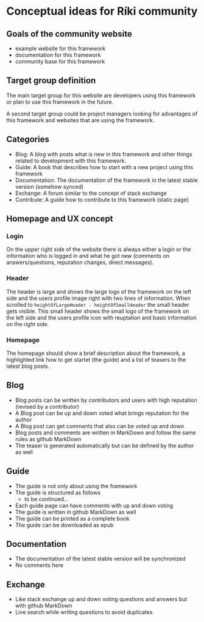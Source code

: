 # Conceptual ideas for Ríki community

## Goals of the community website

- example website for this framework
- documentation for this framework
- community base for this framework
 
## Target group definition

The main target group for this website are developers using this framework or plan to use this framework in the future.

A second target group could be project managers looking for advantages of this framework and websites that are using the
framework.

## Categories

- Blog: A blog with posts what is new in this framework and other things related to development with this framework.
- Guide: A book that describes how to start with a new project using this framework
- Documentation: The documentation of the framework in the latest stable version (somehow synced)
- Exchange: A forum similar to the concept of stack exchange
- Contribute: A guide how to contribute to this framework (static page)

## Homepage and UX concept

### Login

On the upper right side of the website there is always either a login or the information who is logged in and what he
got new (comments on answers/questions, reputation changes, direct messages).

### Header

The header is large and shows the large logo of the framework on the left side and the users profile image right with
two lines of information. When scrolled to `heightOfLargeHeader - heightOfSmallHeader` the small header gets visible.
This small header shows the small logo of the framework on the left side and the users profile icon with reuptation and
basic information on the right side.

### Homepage

The homepage should show a brief description about the framework, a highlighted link how to get startet (the guide) and
a list of teasers to the latest blog posts.

## Blog

- Blog posts can be written by contributors and users with high reputation (revised by a contributor)
- A Blog post can be up and down voted what brings reputation for the author
- A Blog post can get comments that also can be voted up and down
- Blog posts and comments are written in MarkDown and follow the same rules as github MarkDown
- The teaser is generated automatically but can be defined by the author as well

## Guide

- The guide is not only about using the framework
- The guide is structured as follows
  - to be continued...
- Each guide page can have comments with up and down voting
- The guide is written in github MarkDown as well
- The guide can be printed as a complete book
- The guide can be downloaded as epub

## Documentation

- The documentation of the latest stable version will be synchronized
- No comments here

## Exchange

- Like stack exchange up and down voting questions and answers but with github MarkDown
- Live search while writing questions to avoid duplicates 
